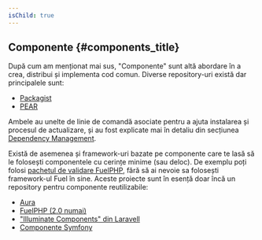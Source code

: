 ```yaml
---
isChild: true
---
```


## Componente {#components_title}

După cum am menționat mai sus, "Componente" sunt altă abordare în a crea, distribui și implementa cod comun. Diverse
repository-uri există dar principalele sunt:

* [Packagist](/#composer_and_packagist)
* [PEAR](/#pear)

Ambele au unelte de linie de comandă asociate pentru a ajuta instalarea și procesul de actualizare, și au fost explicate
mai în detaliu din secțiunea [Dependency Management][dm].

Există de asemenea și framework-uri bazate pe componente care te lasă să le folosești componentele cu cerințe minime
(sau deloc). De exemplu poți folosi [pachetul de validare FuelPHP][fuelval], fără să ai nevoie sa folosești framework-ul
Fuel în sine. Aceste proiecte sunt în esență doar încă un repository pentru componente reutilizabile:

  [dm]: /#dependency_management
  [fuelval]: https://github.com/fuelphp/validation

* [Aura](http://auraphp.github.com/)
* [FuelPHP (2.0 numai)](https://github.com/fuelphp)
* ["Illuminate Components" din Laravell](https://github.com/illuminate)
* [Componente Symfony](http://symfony.com/doc/current/components/index.html)
